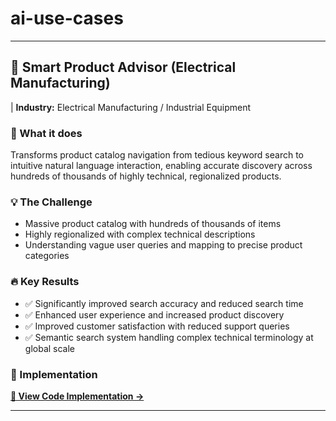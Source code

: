 # ai-use-cases

---

## 🔌 Smart Product Advisor (Electrical Manufacturing)

| **Industry:** Electrical Manufacturing / Industrial Equipment

### 🎯 What it does
Transforms product catalog navigation from tedious keyword search to intuitive natural language interaction, enabling accurate discovery across hundreds of thousands of highly technical, regionalized products.

### 💡 The Challenge
- Massive product catalog with hundreds of thousands of items
- Highly regionalized with complex technical descriptions
- Understanding vague user queries and mapping to precise product categories

### 🔥 Key Results
- ✅ Significantly improved search accuracy and reduced search time
- ✅ Enhanced user experience and increased product discovery
- ✅ Improved customer satisfaction with reduced support queries
- ✅ Semantic search system handling complex technical terminology at global scale

### 🔗 Implementation
**[📂 View Code Implementation →](./use-cases/equipment-product-advisor/)**

---